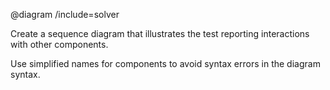 @diagram /include=solver 

Create a sequence diagram that illustrates the test reporting interactions with other components.

Use simplified names for components to avoid syntax errors in the diagram syntax.
